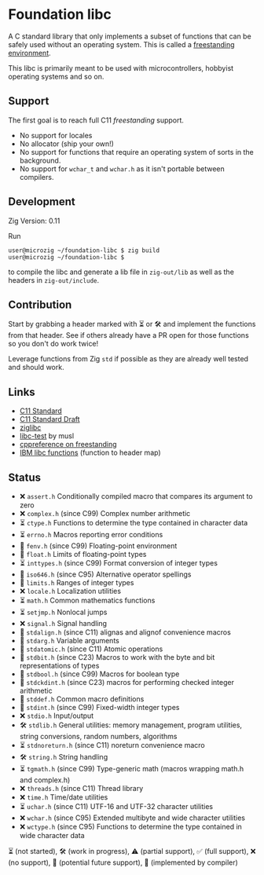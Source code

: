 # Foundation libc

A C standard library that only implements a subset of functions that can be safely used without an operating system.
This is called a [freestanding environment](https://en.cppreference.com/w/cpp/freestanding).

This libc is primarily meant to be used with microcontrollers, hobbyist operating systems and so on.

## Support

The first goal is to reach full C11 *freestanding* support.

- No support for locales
- No allocator (ship your own!)
- No support for functions that require an operating system of sorts in the background.
- No support for `wchar_t` and `wchar.h` as it isn't portable between compilers.

## Development

Zig Version: 0.11


Run
```sh-session
user@microzig ~/foundation-libc $ zig build
user@microzig ~/foundation-libc $ 
```

to compile the libc and generate a lib file in `zig-out/lib` as well as the headers in `zig-out/include`.

## Contribution

Start by grabbing a header marked with ⏳ or 🛠 and implement the functions from that header. See if others already have a PR open for those functions so you don't do work twice!

Leverage functions from Zig `std` if possible as they are already well tested and should work.

## Links

- [C11 Standard](https://www.iso.org/standard/57853.html)
- [C11 Standard Draft](https://www.open-std.org/jtc1/sc22/wg14/www/docs/n1548.pdf)
- [ziglibc](https://github.com/marler8997/ziglibc) 
- [libc-test](https://wiki.musl-libc.org/libc-test.html) by musl
- [cppreference on freestanding](https://en.cppreference.com/w/cpp/freestanding)
- [IBM libc functions](https://www.ibm.com/docs/en/i/7.5?topic=extensions-standard-c-library-functions-table-by-name) (function to header map)

## Status


- ❌ `assert.h` Conditionally compiled macro that compares its argument to zero
- ❌ `complex.h` (since C99) Complex number arithmetic
- ⏳ `ctype.h` Functions to determine the type contained in character data
- ⏳ `errno.h` Macros reporting error conditions
- 🔮 `fenv.h` (since C99) Floating-point environment
- 🔀 `float.h` Limits of floating-point types
- ⏳ `inttypes.h` (since C99) Format conversion of integer types
- 🔀 `iso646.h` (since C95) Alternative operator spellings
- 🔀 `limits.h` Ranges of integer types
- ❌ `locale.h` Localization utilities
- ⏳ `math.h` Common mathematics functions
- ⏳ `setjmp.h` Nonlocal jumps
- ❌ `signal.h` Signal handling
- 🔀 `stdalign.h` (since C11) alignas and alignof convenience macros
- 🔀 `stdarg.h` Variable arguments
- 🔮 `stdatomic.h` (since C11) Atomic operations
- 🔮 `stdbit.h` (since C23) Macros to work with the byte and bit representations of types
- 🔀 `stdbool.h` (since C99) Macros for boolean type
- 🔮 `stdckdint.h` (since C23) macros for performing checked integer arithmetic
- 🔀 `stddef.h` Common macro definitions
- 🔀 `stdint.h` (since C99) Fixed-width integer types
- ❌ `stdio.h` Input/output
- 🛠 `stdlib.h` General utilities: memory management, program utilities, string conversions, random numbers, algorithms
- ⏳ `stdnoreturn.h` (since C11) noreturn convenience macro
- 🛠 `string.h` String handling
- ⏳ `tgmath.h` (since C99) Type-generic math (macros wrapping math.h and complex.h)
- ❌ `threads.h` (since C11) Thread library
- ❌ `time.h` Time/date utilities
- ⏳ `uchar.h` (since C11) UTF-16 and UTF-32 character utilities
- ❌ `wchar.h` (since C95) Extended multibyte and wide character utilities
- ❌ `wctype.h` (since C95) Functions to determine the type contained in wide character data


⏳ (not started), 🛠 (work in progress), ⚠️ (partial support), ✅ (full support), ❌ (no support), 🔮 (potential future support), 🔀 (implemented by compiler)

